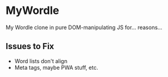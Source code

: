 # MyWordle
My Wordle clone in pure DOM-manipulating JS for... reasons... 

## Issues to Fix
* Word lists don't align
* Meta tags, maybe PWA stuff, etc.
